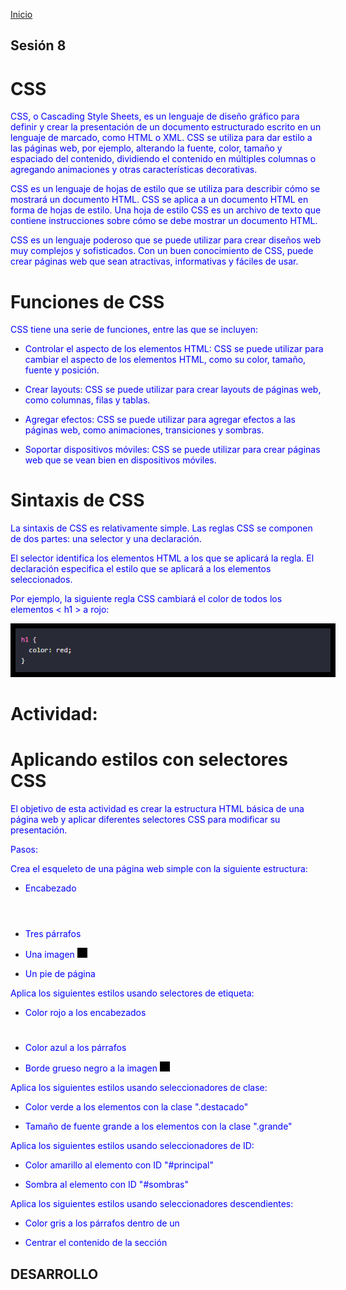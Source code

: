 <!-- No borrar o modificar -->
[Inicio](./index.md)

## Sesión 8 

# CSS

CSS, o Cascading Style Sheets, es un lenguaje de diseño gráfico para definir y crear la presentación de un documento estructurado escrito en un lenguaje de marcado, como HTML o XML. CSS se utiliza para dar estilo a las páginas web, por ejemplo, alterando la fuente, color, tamaño y espaciado del contenido, dividiendo el contenido en múltiples columnas o agregando animaciones y otras características decorativas.

CSS es un lenguaje de hojas de estilo que se utiliza para describir cómo se mostrará un documento HTML. CSS se aplica a un documento HTML en forma de hojas de estilo. Una hoja de estilo CSS es un archivo de texto que contiene instrucciones sobre cómo se debe mostrar un documento HTML.

CSS es un lenguaje poderoso que se puede utilizar para crear diseños web muy complejos y sofisticados. Con un buen conocimiento de CSS, puede crear páginas web que sean atractivas, informativas y fáciles de usar.

# Funciones de CSS

CSS tiene una serie de funciones, entre las que se incluyen:

* Controlar el aspecto de los elementos HTML: CSS se puede utilizar para cambiar el aspecto de los elementos HTML, como su color, tamaño, fuente y posición.

* Crear layouts: CSS se puede utilizar para crear layouts de páginas web, como columnas, filas y tablas.

* Agregar efectos: CSS se puede utilizar para agregar efectos a las páginas web, como animaciones, transiciones y sombras.

* Soportar dispositivos móviles: CSS se puede utilizar para crear páginas web que se vean bien en dispositivos móviles.

# Sintaxis de CSS

La sintaxis de CSS es relativamente simple. Las reglas CSS se componen de dos partes: una selector y una declaración.

El selector identifica los elementos HTML a los que se aplicará la regla. El declaración especifica el estilo que se aplicará a los elementos seleccionados.

Por ejemplo, la siguiente regla CSS cambiará el color de todos los elementos < h1 > a rojo:

![Alt text](image-66.png)





# Actividad: 

# Aplicando estilos con selectores CSS

El objetivo de esta actividad es crear la estructura HTML básica de una página web y aplicar diferentes selectores CSS para modificar su presentación.

Pasos:

Crea el esqueleto de una página web simple con la siguiente estructura:

* Encabezado <header>

* Tres párrafos <p>

* Una imagen <img>

* Un pie de página <footer>

Aplica los siguientes estilos usando selectores de etiqueta:

* Color rojo a los encabezados <h1>

* Color azul a los párrafos <p>

* Borde grueso negro a la imagen <img>

Aplica los siguientes estilos usando seleccionadores de clase:

* Color verde a los elementos con la clase ".destacado"

* Tamaño de fuente grande a los elementos con la clase ".grande"

Aplica los siguientes estilos usando seleccionadores de ID:

* Color amarillo al elemento con ID "#principal"

* Sombra al elemento con ID "#sombras"

Aplica los siguientes estilos usando seleccionadores descendientes:

* Color gris a los párrafos dentro de un <div>

* Centrar el contenido de la sección <section>

## DESARROLLO 

<!DOCTYPE html>
<html lang="es">
<head>
    <meta charset="UTF-8">
    <meta name="viewport" content="width=device-width, initial-scale=1.0">
    <title>Daltonismo</title>
    <style>
        
        h1 {
            color: red;
        }

        p {
            color: blue;
        }

        img {
            border: 8px solid black;
        }

        
        .destacado {
            color: green;
        }

        .grande {
            font-size: 24px;
        }

        
        
        #principal {
            color: yellow;
        }

        #sombras {
            text-shadow: 2px 2px 4px rgba(0, 0, 0, 0.5);
        }

 
        div p {
            color: gray;
        }

        section {
            text-align: center;
        }
    </style>
</head>
<body>
    <header>
        <h1>¿Qué es el daltonismo?</h1>
    </header>

    <p>Si usted tiene daltonismo significa que ve los colores de manera
        diferente a la mayoría de las personas..</p>
    <p class="destacado"> El daltonismo casi siempre hace difícil notar
        la diferencia entre ciertos colores.</p>
    <p class="grande">En el daltonismo generalmente la persona no puede distinguir entre ciertos colores.
        Con frecuencia no distinguen los verdes de los rojos y, a veces, los azules.
        En la retina hay dos tipos de células que detectan la luz. Esas células se llaman bastoncillos y conos.</p>

        <div id="principal">
          
            <p>El daltonismo o, más exactamente, la visión de color mala o deficiente, es una incapacidad para ver la diferencia entre ciertos colores.
                Aunque mucha gente usa comúnmente el término "daltonismo" para esta afección,
                el verdadero daltonismo en el que todo se ve en tonos de blanco y negro— es raro..</p>
            
        </div>

    <img src="daltonico.webp" alt="Imagen de ejemplo">

    <section>
        <div>
            <p>Daltonismo rojo-verde
                El tipo más común de daltonismo dificulta distinguir entre el color rojo y el verde.
                
                Hay 4 tipos de daltonismo rojo-verde:
                
                Deuteranomalía: el tipo más común de daltonismo rojo-verde. Hace que ciertas tonalidades de verde se vean más rojas.
                Este tipo es leve y no suele interferir con las actividades normales.
                Protanomalía: hace que ciertas tonalidades de rojo se vean más verdes y menos brillantes.
                Este tipo es leve y no suele interferir con las actividades normales.
                Protanopia y deuteranopia: ambos tipos hacen que usted no pueda distinguir la diferencia entre el rojo y el verde.
            
                Daltonismo azul-amarillo
                Este tipo menos común de daltonismo dificulta distinguir la diferencia entre varias combinaciones de colores.
                
                Hay 2 tipos de daltonismo azul-amarillo:
                
                Tritanomalía: hace que sea difícil diferenciar entre el azul y el verde, y entre el amarillo y el rojo.
                Tritanopia: hace que no pueda distinguir entre el azul y el verde, entre el morado (violeta) y el rojo,
                y entre el amarillo y el rosado. También hace que los colores se vean menos brillantes.
            </p>
        </div>
        <p>Daltonismo completo
            
            Si tiene daltonismo completo, usted no puede ver los colores en absoluto.
            Esto también se conoce como monocromacia o acromatopsia, y es rara. Dependiendo del tipo,
            usted también podría tener problemas para ver con claridad y ser más sensible a la luz.</p>
    </section>

    
    
    <footer>
        <p>El daltonismo no tiene cura</p>
    </footer>
</body>
</html>


# Siguiente

[Siguiente](./sesion9.md)






